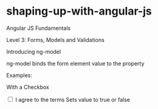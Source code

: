 shaping-up-with-angular-js
==========================

Angular JS Fundamentals


Level 3: Forms, Models and Validations

Introducing ng-model

ng-model binds the form element value to the property

Examples:

With a Checkbox


<input ng-model="review.terms" type="checkbox" /> I agree to the terms
Sets value to true or false

